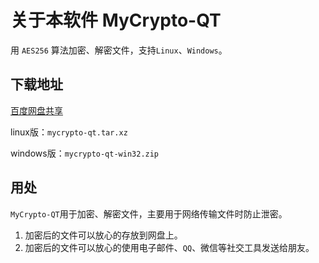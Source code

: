 # 关于本软件 MyCrypto-QT
用 `AES256` 算法加密、解密文件，支持`Linux`、`Windows`。

## 下载地址
[百度网盘共享](https://pan.baidu.com/s/103cgeSFOmPZFvVZOQYdDPw)

linux版：`mycrypto-qt.tar.xz`

windows版：`mycrypto-qt-win32.zip`

## 用处
`MyCrypto-QT`用于加密、解密文件，主要用于网络传输文件时防止泄密。

1. 加密后的文件可以放心的存放到网盘上。
2. 加密后的文件可以放心的使用电子邮件、`QQ`、微信等社交工具发送给朋友。